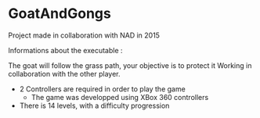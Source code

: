 # GoatAndGongs
Project made in collaboration with NAD in 2015

Informations about the executable :

The goat will follow the grass path, your objective is to protect it
Working in collaboration with the other player.

- 2 Controllers are required in order to play the game
	- The game was developped using XBox 360 controllers
- There is 14 levels, with a difficulty progression